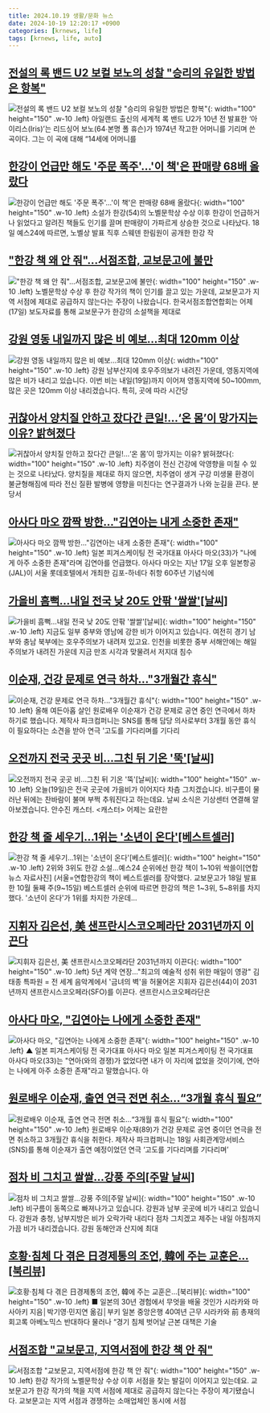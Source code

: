 ```yaml
---
title: 2024.10.19 생활/문화 뉴스
date: 2024-10-19 12:20:17 +0900
categories: [krnews, life]
tags: [krnews, life, auto]
---
```

## [전설의 록 밴드 U2 보컬 보노의 성찰 "승리의 유일한 방법은 항복"](https://n.news.naver.com/mnews/article/469/0000828510)

![전설의 록 밴드 U2 보컬 보노의 성찰 "승리의 유일한 방법은 항복"](https://mimgnews.pstatic.net/image/origin/469/2024/10/18/828510.jpg?type=nf220_150){: width="100" height="150" .w-10 .left}
아일랜드 출신의 세계적 록 밴드 U2가 10년 전 발표한 ‘아이리스(Iris)’는 리드싱어 보노(64∙본명 폴 휴슨)가 1974년 작고한 어머니를 기리며 쓴 곡이다. 그는 이 곡에 대해 “14세에 어머니를

## [한강이 언급만 해도 '주문 폭주'…'이 책'은 판매량 68배 올랐다](https://n.news.naver.com/mnews/article/421/0007853798)

![한강이 언급만 해도 '주문 폭주'…'이 책'은 판매량 68배 올랐다](https://mimgnews.pstatic.net/image/origin/421/2024/10/18/7853798.jpg?type=nf220_150){: width="100" height="150" .w-10 .left}
소설가 한강(54)의 노벨문학상 수상 이후 한강이 언급하거나 읽었다고 알려진 책들도 인기를 끌며 판매량이 가파르게 상승한 것으로 나타났다. 18일 예스24에 따르면, 노벨상 발표 직후 스웨덴 한림원이 공개한 한강 작

## ["한강 책 왜 안 줘"...서점조합, 교보문고에 불만](https://n.news.naver.com/mnews/article/057/0001848128)

!["한강 책 왜 안 줘"...서점조합, 교보문고에 불만](https://mimgnews.pstatic.net/image/origin/057/2024/10/19/1848128.jpg?type=nf220_150){: width="100" height="150" .w-10 .left}
노벨문학상 수상 후 한강 작가의 책이 인기를 끌고 있는 가운데, 교보문고가 지역 서점에 제대로 공급하지 않는다는 주장이 나왔습니다. 한국서점조합연합회는 어제(17일) 보도자료를 통해 교보문구가 한강의 소설책을 제대로

## [강원 영동 내일까지 많은 비 예보…최대 120mm 이상](https://n.news.naver.com/mnews/article/056/0011821543)

![강원 영동 내일까지 많은 비 예보…최대 120mm 이상](https://mimgnews.pstatic.net/image/origin/056/2024/10/18/11821543.jpg?type=nf220_150){: width="100" height="150" .w-10 .left}
강원 남부산지에 호우주의보가 내려진 가운데, 영동지역에 많은 비가 내리고 있습니다. 이번 비는 내일(19일)까지 이어져 영동지역에 50~100mm, 많은 곳은 120mm 이상 내리겠습니다. 특히, 곳에 따라 시간당

## [귀찮아서 양치질 안하고 잤다간 큰일!…‘온 몸’이 망가지는 이유? 밝혀졌다](https://n.news.naver.com/mnews/article/016/0002376039)

![귀찮아서 양치질 안하고 잤다간 큰일!…‘온 몸’이 망가지는 이유? 밝혀졌다](https://mimgnews.pstatic.net/image/origin/016/2024/10/18/2376039.jpg?type=nf220_150){: width="100" height="150" .w-10 .left}
치주염이 전신 건강에 악영향을 미칠 수 있는 것으로 나타났다. 양치질을 제대로 하지 않으면, 치주염이 생겨 구강 미생물 환경이 불균형해짐에 따라 전신 질환 발병에 영향을 미친다는 연구결과가 나와 눈길을 끈다. 분당서

## [아사다 마오 깜짝 방한..."김연아는 내게 소중한 존재"](https://n.news.naver.com/mnews/article/052/0002101551)

![아사다 마오 깜짝 방한..."김연아는 내게 소중한 존재"](https://mimgnews.pstatic.net/image/origin/052/2024/10/18/2101551.jpg?type=nf220_150){: width="100" height="150" .w-10 .left}
일본 피겨스케이팅 전 국가대표 아사다 마오(33)가 "나에게 아주 소중한 존재"라며 김연아를 언급했다. 아사다 마오는 지난 17일 오후 일본항공(JAL)이 서울 롯데호텔에서 개최한 김포-하네다 취항 60주년 기념식에

## [가을비 흠뻑…내일 전국 낮 20도 안팎 '쌀쌀'[날씨]](https://n.news.naver.com/mnews/article/055/0001198620)

![가을비 흠뻑…내일 전국 낮 20도 안팎 '쌀쌀'[날씨]](https://mimgnews.pstatic.net/image/origin/055/2024/10/18/1198620.jpg?type=nf220_150){: width="100" height="150" .w-10 .left}
지금도 일부 중부와 영남에 강한 비가 이어지고 있습니다. 여전히 경기 남부와 충남 북부에는 호우주의보가 내려져 있고요. 인천을 비롯한 중부 서해안에는 해일주의보가 내려진 가운데 지금 만조 시각과 맞물려서 저지대 침수

## [이순재, 건강 문제로 연극 하차..."3개월간 휴식"](https://n.news.naver.com/mnews/article/052/0002101625)

![이순재, 건강 문제로 연극 하차..."3개월간 휴식"](https://mimgnews.pstatic.net/image/origin/052/2024/10/18/2101625.jpg?type=nf220_150){: width="100" height="150" .w-10 .left}
올해 여든아홉 살인 원로배우 이순재가 건강 문제로 공연 중인 연극에서 하차하기로 했습니다. 제작사 파크컴퍼니는 SNS를 통해 담당 의사로부터 3개월 동안 휴식이 필요하다는 소견을 받아 연극 '고도를 기다리며를 기다리

## [오전까지 전국 곳곳 비…그친 뒤 기온 '뚝'[날씨]](https://n.news.naver.com/mnews/article/055/0001198692)

![오전까지 전국 곳곳 비…그친 뒤 기온 '뚝'[날씨]](https://mimgnews.pstatic.net/image/origin/055/2024/10/19/1198692.jpg?type=nf220_150){: width="100" height="150" .w-10 .left}
오늘(19일)은 전국 곳곳에 가을비가 이어지다 차츰 그치겠습니다. 비구름이 물러난 뒤에는 찬바람이 불며 부쩍 추워진다고 하는데요. 날씨 소식은 기상센터 연결해 알아보겠습니다. 안수진 캐스터. <캐스터> 어제는 요란한

## [한강 책 줄 세우기…1위는 '소년이 온다'[베스트셀러]](https://n.news.naver.com/mnews/article/001/0014991421)

![한강 책 줄 세우기…1위는 '소년이 온다'[베스트셀러]](https://mimgnews.pstatic.net/image/origin/001/2024/10/18/14991421.jpg?type=nf220_150){: width="100" height="150" .w-10 .left}
2위와 3위도 한강 소설…예스24 순위에선 한강 책이 1~10위 싹쓸이[연합뉴스 자료사진] (서울=연합한강의 책이 베스트셀러를 장악했다. 교보문고가 18일 발표한 10월 둘째 주(9~15일) 베스트셀러 순위에 따르면 한강의 책은 1~3위, 5~8위를 차지했다. '소년이 온다'가 1위를 차지한 가운데...

## [지휘자 김은선, 美 샌프란시스코오페라단 2031년까지 이끈다](https://n.news.naver.com/mnews/article/001/0014993318)

![지휘자 김은선, 美 샌프란시스코오페라단 2031년까지 이끈다](https://mimgnews.pstatic.net/image/origin/001/2024/10/19/14993318.jpg?type=nf220_150){: width="100" height="150" .w-10 .left}
5년 계약 연장…"최고의 예술적 성취 위한 매일이 영광" 김태종 특파원 = 전 세계 음악계에서 '금녀의 벽'을 허물어온 지휘자 김은선(44)이 2031년까지 샌프란시스코오페라(SFO)를 이끈다. 샌프란시스코오페라단은

## [아사다 마오, "김연아는 나에게 소중한 존재"](https://n.news.naver.com/mnews/article/055/0001198548)

![아사다 마오, "김연아는 나에게 소중한 존재"](https://mimgnews.pstatic.net/image/origin/055/2024/10/18/1198548.jpg?type=nf220_150){: width="100" height="150" .w-10 .left}
▲ 일본 피겨스케이팅 전 국가대표 아사다 마오 일본 피겨스케이팅 전 국가대표 아사다 마오(33)는 "연아(와의 경쟁)가 없었다면 내가 이 자리에 없었을 것이기에, 연아는 나에게 아주 소중한 존재"라고 말했습니다. 아

## [원로배우 이순재, 출연 연극 전면 취소…“3개월 휴식 필요”](https://n.news.naver.com/mnews/article/243/0000066470)

![원로배우 이순재, 출연 연극 전면 취소…“3개월 휴식 필요”](https://mimgnews.pstatic.net/image/origin/243/2024/10/18/66470.jpg?type=nf220_150){: width="100" height="150" .w-10 .left}
원로배우 이순재(89)가 건강 문제로 공연 중이던 연극을 전면 취소하고 3개월간 휴식을 취한다. 제작사 파크컴퍼니는 18일 사회관계망서비스(SNS)를 통해 이순재가 출연 예정이었던 연극 ‘고도를 기다리며를 기다리며’

## [점차 비 그치고 쌀쌀…강풍 주의[주말 날씨]](https://n.news.naver.com/mnews/article/056/0011821578)

![점차 비 그치고 쌀쌀…강풍 주의[주말 날씨]](https://mimgnews.pstatic.net/image/origin/056/2024/10/19/11821578.jpg?type=nf220_150){: width="100" height="150" .w-10 .left}
비구름이 동쪽으로 빠져나가고 있습니다. 강원과 남부 곳곳에 비가 내리고 있습니다. 강원과 충청, 남부지방은 비가 오락가락 내리다 점차 그치겠고 제주는 내일 아침까지 가끔 비가 내리겠습니다. 강원 동해안과 산지에 최대

## [호황·침체 다 겪은 日경제통의 조언, 韓에 주는 교훈은…[북리뷰]](https://n.news.naver.com/mnews/article/021/0002666025)

![호황·침체 다 겪은 日경제통의 조언, 韓에 주는 교훈은…[북리뷰]](https://mimgnews.pstatic.net/image/origin/021/2024/10/18/2666025.jpg?type=nf220_150){: width="100" height="150" .w-10 .left}
■ 일본의 30년 경험에서 무엇을 배울 것인가 시라카와 마사아키 지음│박기영·민지연 옮김│부키 일본 중앙은행 40여년 근무 시라카와 前 총재의 회고록 아베노믹스 반대하다 물러나 “경기 침체 벗어날 근본 대책은 기술

## [서점조합 "교보문고, 지역서점에 한강 책 안 줘"](https://n.news.naver.com/mnews/article/055/0001198392)

![서점조합 "교보문고, 지역서점에 한강 책 안 줘"](https://mimgnews.pstatic.net/image/origin/055/2024/10/18/1198392.jpg?type=nf220_150){: width="100" height="150" .w-10 .left}
한강 작가의 노벨문학상 수상 이후 서점을 찾는 발길이 이어지고 있는데요. 교보문고가 한강 작가의 책을 지역 서점에 제대로 공급하지 않는다는 주장이 제기됐습니다. 교보문고는 지역 서점과 경쟁하는 소매업체인 동시에 서점

